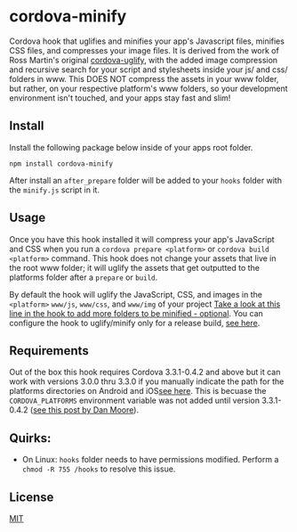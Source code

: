 # cordova-minify

Cordova hook that uglifies and minifies your app's Javascript files, minifies CSS files, and compresses your image files. It is derived from the work of Ross Martin's original [cordova-uglify](https://github.com/rossmartin/cordova-uglify), with the added image compression and recursive search for your script and stylesheets inside your js/ and css/ folders in www. This DOES NOT compress the assets in your www folder, but rather, on your respective platform's www folders, so your development environment isn't touched, and your apps stay fast and slim!

## Install
Install the following package below inside of your apps root folder.
```
npm install cordova-minify
```
After install an `after_prepare` folder will be added to your `hooks` folder with the `minify.js` script in it.

## Usage
Once you have this hook installed it will compress your app's JavaScript and CSS when you run a `cordova prepare <platform>` or `cordova build <platform>` command.  This hook does not change your assets that live in the root www folder; it will uglify the assets that get outputted to the platforms folder after a `prepare` or `build`.

By default the hook will uglify the JavaScript, CSS, and images in the `<platform>` `www/js`, `www/css`, and `www/img` of your project [Take a look at this line in the hook to add more folders to be minified - optional](https://github.com/alastairparagas/cordova-minify/blob/master/after_prepare/minify.js#l35). You can configure the hook to uglify/minify only for a release build, [see here](https://github.com/alastairparagas/cordova-minify/blob/master/after_prepare/minify.js#l17).

## Requirements
Out of the box this hook requires Cordova 3.3.1-0.4.2 and above but it can work with versions 3.0.0 thru 3.3.0 if you manually indicate the path for the platforms directories on Android and iOS[see here](https://github.com/alastairparagas/cordova-minify/blob/master/after_prepare/minify.js#l17).  This is becuase the `CORDOVA_PLATFORMS` environment variable was not added until version 3.3.1-0.4.2 ([see this post by Dan Moore](http://www.mooreds.com/wordpress/archives/1425)).

## Quirks:
* On Linux: `hooks` folder needs to have permissions modified.  Perform a `chmod -R 755 /hooks` to resolve this issue.

## License
[MIT](https://github.com/rossmartin/cordova-minify/blob/master/LICENSE)